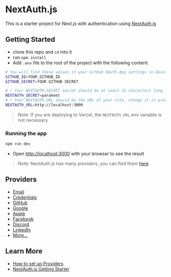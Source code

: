 # NextAuth.js

This is a starter project for Next.js with authentication using [NextAuth.js](https://next-auth.js.org/)

## Getting Started

- clone this repo and `cd` into it
- run `npm install`
- Add `.env` file to the root of the project with the following content:

```bash
# You will find these values in your GitHub OAuth App settings in Developer Settings on GitHub (Client ID and client secret), you will need to create a new OAuth App
GITHUB_ID=YOUR_GITHUB_ID
GITHUB_SECRET=YOUR GITHUB SECRET

# ! Your NEXTAUTH_SECRET secret should be at least 32 characters long, not parakeet :)
NEXTAUTH_SECRET=parakeet
# ! Your NEXTAUTH_URL should be the URL of your site, change it in production
NEXTAUTH_URL=http://localhost:3000
```

> Note: If you are deploying to Vercel, the `NEXTAUTH_URL` env variable is not necessary

### Running the app

```bash
npm run dev
```

- Open [http://localhost:3000](http://localhost:3000) with your browser to see the result

> Note: NextAuth.js has many providers, you can find them [here](https://next-auth.js.org/configuration/providers)

## Providers

- [Email](https://next-auth.js.org/configuration/providers/email)
- [Credentials](https://next-auth.js.org/configuration/providers/credentials)
- [GitHub](https://next-auth.js.org/providers/github)
- [Google](https://next-auth.js.org/providers/google)
- [Apple](https://next-auth.js.org/providers/apple)
- [Facebook](https://next-auth.js.org/providers/facebook)
- [Discord](https://next-auth.js.org/providers/discord)
- [LinkedIn](https://next-auth.js.org/providers/linkedin)
- [More...](https://next-auth.js.org/configuration/providers/oauth#built-in-providers)

## Learn More

- [How to set up Providers](https://next-auth.js.org/configuration/providers/oauth#built-in-providers)
- [NextAuth.js Getting Starter](https://next-auth.js.org/getting-started/example)
